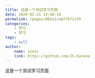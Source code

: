 ```yaml
---
title: 这是一个测试学习页面
date: 2020-02-21 14:40:19
permalink: /pages/802a1ca6f7b71c59
categories:
    - 学习
    - 学习
tags:
    - null
author:
    name: sunss
    link: https://github.com/JS-banana
---
```


这是一个测试学习页面
